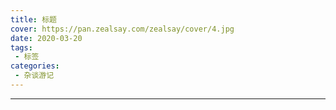 ```yaml
---
title: 标题
cover: https://pan.zealsay.com/zealsay/cover/4.jpg
date: 2020-03-20
tags:
 - 标签
categories: 
 - 杂谈游记
---
```


---






